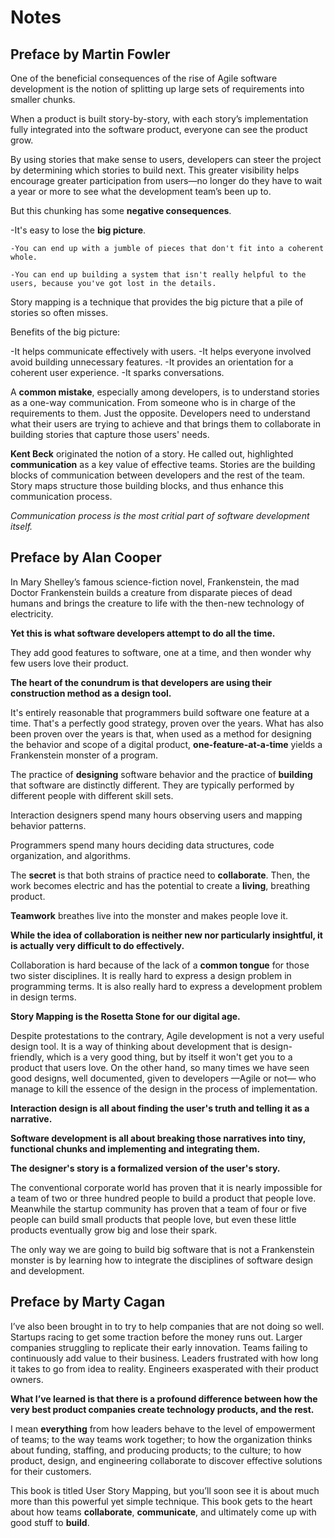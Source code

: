 # Notes

## Preface by Martin Fowler

One of the beneficial consequences of the rise of Agile software development is the notion of splitting up large sets of requirements into smaller chunks.

When a product is built story-by-story, with each story’s implementation fully integrated into the software product, everyone can see the product grow.

By using stories that make sense to users, developers can steer the project by determining which stories to build next. This greater visibility helps encourage greater participation from users—no longer do they have to wait a year or more to see what the development team’s been up to.

But this chunking has some **negative consequences**.

-It's easy to lose the **big picture**.

    -You can end up with a jumble of pieces that don't fit into a coherent whole.

    -You can end up building a system that isn't really helpful to the users, because you've got lost in the details.

Story mapping is a technique that provides the big picture that a pile of stories so often misses.

Benefits of the big picture:

-It helps communicate effectively with users.
-It helps everyone involved avoid building unnecessary features.
-It provides an orientation for a coherent user experience.
-It sparks conversations.

A **common mistake**, especially among developers, is to understand stories as a one-way communication. From someone who is in charge of the requirements to them. Just the opposite. Developers need to understand what their users are trying to achieve and that brings them to collaborate in building stories that capture those users' needs.

**Kent Beck** originated the notion of a story. He called out, highlighted **communication** as a key value of effective teams. Stories are the building blocks of communication between developers and the rest of the team. Story maps structure those building blocks, and thus enhance this communication process.

_Communication process is the most critial part of software development itself._

## Preface by Alan Cooper

In Mary Shelley’s famous science-fiction novel, Frankenstein, the mad Doctor Frankenstein builds a creature from disparate pieces of dead humans and brings the creature to life with the then-new technology of electricity.

**Yet this is what software developers attempt to do all the time.**

They add good features to software, one at a time, and then wonder why few users love their product.

**The heart of the conundrum is that developers are using their construction method as a design tool.**

It's entirely reasonable that programmers build software one feature at a time. That's a perfectly good strategy, proven over the years. What has also been proven over the years is that, when used as a method for designing the behavior and scope of a digital product, **one-feature-at-a-time** yields a Frankenstein monster of a program.

The practice of **designing** software behavior and the practice of **building** that software are distinctly different. They are typically performed by different people with different skill sets.

Interaction designers spend many hours observing users and mapping behavior patterns.

Programmers spend many hours deciding data structures, code organization, and algorithms.

The **secret** is that both strains of practice need to **collaborate**. Then, the work becomes electric and has the potential to create a **living**, breathing product.

**Teamwork** breathes live into the monster and makes people love it.

**While the idea of collaboration is neither new nor particularly insightful, it is actually very difficult to do effectively.**

Collaboration is hard because of the lack of a **common tongue** for those two sister disciplines. It is really hard to express a design problem in programming terms. It is also really hard to express a development problem in design terms.

**Story Mapping is the Rosetta Stone for our digital age.**

Despite protestations to the contrary, Agile development is not a very useful design tool. It is a way of thinking about development that is design-friendly, which is a very good thing, but by itself it won't get you to a product that users love. On the other hand, so many times we have seen good designs, well documented, given to developers —Agile or not— who manage to kill the essence of the design in the process of implementation.

**Interaction design is all about finding the user's truth and telling it as a narrative.**

**Software development is all about breaking those narratives into tiny, functional chunks and implementing and integrating them.**

**The designer's story is a formalized version of the user's story.**

The conventional corporate world has proven that it is nearly impossible for a team of two or three hundred people to build a product that people love. Meanwhile the startup community has proven that a team of four or five people can build small products that people love, but even these little products eventually grow big and lose their spark.

The only way we are going to build big software that is not a Frankenstein monster is by learning how to integrate the disciplines of software design and development.

## Preface by Marty Cagan

I’ve also been brought in to try to help companies that are not doing so well. Startups racing to get some traction before the money runs out. Larger companies struggling to replicate their early innovation. Teams failing to continuously add value to their business. Leaders frustrated with how long it takes to go from idea to reality. Engineers exasperated with their product owners.

**What I’ve learned is that there is a profound difference between how the very best product companies create technology products, and the rest.**

I mean **everything** from how leaders behave to the level of empowerment of teams; to the way teams work together; to how the organization thinks about funding, staffing, and producing products; to the culture; to how product, design, and engineering collaborate to discover effective solutions for their customers.

This book is titled User Story Mapping, but you’ll soon see it is about much more than this powerful yet simple technique. This book gets to the heart about how teams **collaborate**, **communicate**, and ultimately come up with good stuff to **build**.